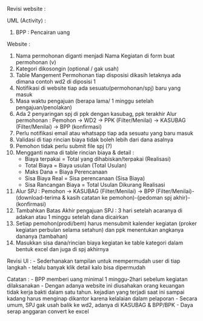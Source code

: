 Revisi website :

UML (Activity) :
1. BPP : Pencairan uang

Website :
1. Nama permohonan diganti menjadi Nama Kegiatan di form buat permohonan (v)
2. Kategori dikosongin (optional / gak usah)
3. Table Mangement Permohonan tiap disposisi dikasih letaknya ada dimana contoh wd2 di diposisi 1
4. Notifikasi di website tiap ada sesuatu(permohonan/spj) baru yang masuk
5. Masa waktu pengajuan (berapa lama/ 1 minggu setelah pengajuan/penolakan)
6. Ada 2 penyaringan spj di ppk dengan kasubag, ppk terakhir
   Alur permohonan : Pemohon -> WD2 -> PPK (Filter/Menilai) -> KASUBAG (Filter/Menilai) -> BPP (konfirmasi)
7. Perlu notifikasi email atau whatsapp tiap ada sesuatu yang baru masuk
8. Validasi di tiap rincian biaya tidak boleh lebih dari dana asalnya
9. Pemohon tidak perlu submit file spj (?)
10. Mengganti nama di table rincian biaya & detail :
	- Biaya terpakai = Total yang dihabiskan/terpakai (Realisasi)
	- Total Biaya = Biaya usulan (Total Usulan)
	- Maks Dana = Biaya Perencanaan
	- Sisa Biaya Real = Sisa perencanaan (Sisa Biaya)
	- Sisa Rancangan Biaya = Total Usulan Dikurang Realisasi
11. Alur SPJ : Pemohon -> KASUBAG (Filter/Menilai) -> BPP (Filter/Menilai)-(download-terima & kasih catatan ke pemohon)-{pedoman spj akhir}-(konfirmasi)
12. Tambahkan Batas Akhir pengajuan SPJ : 3 hari setelah acaranya di adakan atau 1 minggu setelah dana dicairkan
13. Setiap pemohon(prodi/bem) harus mensubmit kalender kegiatan (proker kegiatan perbulan selama setahun) dan ppk menentukan angkanya dananya (tambahan)
14. Masukkan sisa dana/rincian biaya kegiatan ke table kategori dalam bentuk excel dan juga di spj akhirnya

Revisi UI : - Sederhanakan tampilan untuk mempermudah user di tiap langkah
			- telalu banyak klik detail kalo bisa dipermudah

Catatan :	- BPP memberi uang minimal 1 minggu-2hari sebelum kegiatan dilaksanakan
			- Dengan adanya website ini diusahakan orang keuangan tidak kerja bakti dalam satu tahun. kejadian yang terjadi saat ini sampai kadang harus menginap dikantor karena kelalaian dalam pelaporan
			- Secara umum, SPJ gak usah balik ke wd2, adanya di KASUBAG & BPP/BPK
			- Daya serap anggaran convert ke excel
